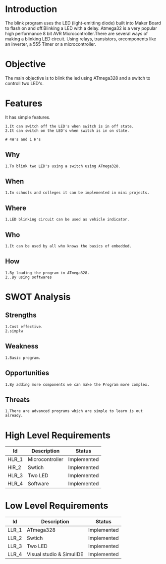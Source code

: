 # Introduction
   The blink program uses the LED (light-emitting diode) built into Maker Board to flash on and off.Blinking a LED with a delay. Atmega32 is a very popular high performance 8 bit AVR Microcontroller.There are several ways of making a blinking LED circuit. Using relays, transistors, orcomponents like an inverter, a 555 Timer or a microcontroller.

# Objective
   The main objective is to blink the led using ATmega328 and a switch to controll two LED's.
   
# Features
   It has simple features.
       
    1.It can switch off the LED's when switch is in off state.
    2.It can switch on the LED's when switch is in on state.
    
    # 4W's and 1 H's
   ## Why
    1.To blink two LED's using a switch using ATmega328.
    
   ## When
    1.In schools and colleges it can be implemented in mini projects.
    
   ## Where
    1.LED blinking circuit can be used as vehicle indicator.
    
   ## Who
    1.It can be used by all who knows the basics of embedded.
    
   ## How
    1.By loading the program in ATmega328.
    2..By using softwares
    
   # SWOT Analysis
    
   ## Strengths
    1.Cost effective.
    2.simplw
    
   ## Weakness
    1.Basic program.
    
   ## Opportunities
    1.By adding more components we can make the Program more complex.
    
   ## Threats
    1.There are advanced programs which are simple to learn is out already.
    
# High Level Requirements
| Id    	| Description     	| Status      	|
|-------	|-----------------	|-------------	|
| HLR_1 	| Microcontroller 	| Implemented 	|
| HlR_2 	| Swtich          	| Implemented 	|
| HLR_3 	| Two LED         	| Implemented 	|
| HLR_4 	| Software        	| Implemented 	|

# Low Level Requirements
| Id    	| Description              	| Status      	|
|-------	|--------------------------	|-------------	|
| LLR_1 	| ATmega328                	| Implemented 	|
| LLR_2 	| Swtich                   	| Implemented 	|
| LLR_3 	| Two LED                  	| Implemented 	|
| LLR_4 	| Visual studio & SimulIDE 	| Implemented 	|
